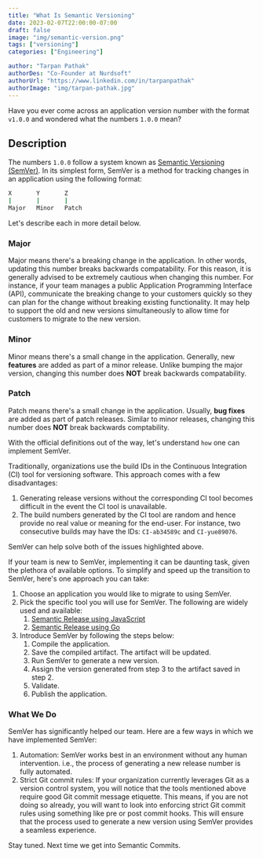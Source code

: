 ```yaml
---
title: "What Is Semantic Versioning"
date: 2023-02-07T22:00:00-07:00
draft: false
image: "img/semantic-version.png"
tags: ["versioning"]
categories: ["Engineering"]

author: "Tarpan Pathak"
authorDes: "Co-Founder at Nurdsoft"
authorUrl: "https://www.linkedin.com/in/tarpanpathak"
authorImage: "img/tarpan-pathak.jpg"
---
```


Have you ever come across an application version number with the format `v1.0.0` and wondered what the numbers `1.0.0` mean?

## Description

The numbers `1.0.0` follow a system known as [Semantic Versioning (SemVer)](https://semver.org). In its simplest form, SemVer is a method for tracking changes in an application using the following format:

```sh
X       Y       Z
|       |       |
Major   Minor   Patch
```

Let's describe each in more detail below.

### Major

Major means there's a breaking change in the application. In other words, updating this number breaks backwards compatability. For this reason, it is generally advised to be extremely cautious when changing this number. For instance, if your team manages a public Application Programming Interface (API), communicate the breaking change to your customers quickly so they can plan for the change without breaking existing functionality. It may help to support the old and new versions simultaneously to allow time for customers to migrate to the new version.

### Minor

Minor means there's a small change in the application. Generally, new **features** are added as part of a minor release. Unlike bumping the major version, changing this number does **NOT** break backwards compatability.

### Patch

Patch means there's a small change in the application. Usually, **bug fixes** are added as part of patch releases. Similar to minor releases, changing this number does **NOT** break backwards comptability.

With the official definitions out of the way, let's understand `how` one can implement SemVer.

Traditionally, organizations use the build IDs in the Continuous Integration (CI) tool for versioning software. This approach comes with a few disadvantages:

1. Generating release versions without the corresponding CI tool becomes difficult in the event the CI tool is unavailable.
2. The build numbers generated by the CI tool are random and hence provide no real value or meaning for the end-user. For instance, two consecutive builds may have the IDs: `CI-ab34589c` and `CI-yue89076`.

SemVer can help solve both of the issues highlighted above.

If your team is new to SemVer, implementing it can be daunting task, given the plethora of available options. To simplify and speed up the transition to SemVer, here's one approach you can take:

1. Choose an application you would like to migrate to using SemVer.
2. Pick the specific tool you will use for SemVer. The following are widely used and available:
   1. [Semantic Release using JavaScript](https://github.com/semantic-release/semantic-release)
   2. [Semantic Release using Go](https://github.com/go-semantic-release/semantic-release)
3. Introduce SemVer by following the steps below:
   1. Compile the application.
   2. Save the compiled artifact. The artifact will be updated.
   3. Run SemVer to generate a new version.
   4. Assign the version generated from step 3 to the artifact saved in step 2.
   5. Validate.
   6. Publish the application.

### What We Do

SemVer has significantly helped our team. Here are a few ways in which we have implemented SemVer:

1. Automation: SemVer works best in an environment without any human intervention. i.e., the process of generating a new release number is fully automated.
2. Strict Git commit rules: If your organization currently leverages Git as a version control system, you will notice that the tools mentioned above require good Git commit message etiquette. This means, if you are not doing so already, you will want to look into enforcing strict Git commit rules using something like pre or post commit hooks. This will ensure that the process used to generate a new version using SemVer provides a seamless experience.

Stay tuned. Next time we get into Semantic Commits.
